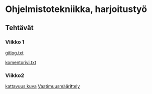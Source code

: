 # Ohjelmistotekniikka, harjoitustyö

## Tehtävät

### Viikko 1


[gitlog.txt](https://github.com/Ahannila/ot-harjoitustyo/blob/master/laskarit/gitlog.txt)

[komentorivi.txt](https://github.com/Ahannila/ot-harjoitustyo/blob/master/laskarit/komentorivi.txt)

### Viikko2

[kattavuus kuva](https://github.com/Ahannila/ot-harjoitustyo/blob/master/laskarit/viikko2/viikko2_kattavuus.png)
[Vaatimuusmäärittely](https://github.com/Ahannila/ot-harjoitustyo/blob/master/laskarit/viikko2/vaatimuusm%C3%A4%C3%A4rittely.md)
